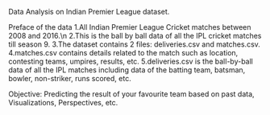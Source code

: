 Data Analysis on Indian Premier League dataset.

Preface of the data
  1.All Indian Premier League Cricket matches between 2008 and 2016.\n
  2.This is the ball by ball data of all the IPL cricket matches till season 9.
  3.The dataset contains 2 files: deliveries.csv and matches.csv.
  4.matches.csv contains details related to the match such as location, contesting teams, umpires, results, etc.
  5.deliveries.csv is the ball-by-ball data of all the IPL matches including data of the batting team, batsman, bowler, non-striker, runs scored, etc.

Objective: Predicting the result of your favourite team based on past data, Visualizations, Perspectives, etc.


